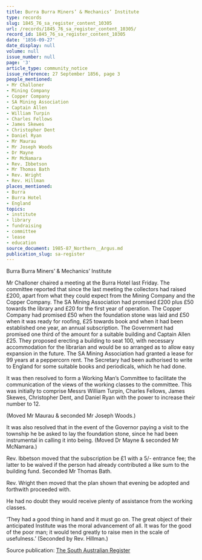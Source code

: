 ```yaml
---
title: Burra Burra Miners’ & Mechanics’ Institute
type: records
slug: 1845_76_sa_register_content_10305
url: /records/1845_76_sa_register_content_10305/
record_id: 1845_76_sa_register_content_10305
date: '1856-09-27'
date_display: null
volume: null
issue_number: null
page: '3'
article_type: community_notice
issue_reference: 27 September 1856, page 3
people_mentioned:
- Mr Challoner
- Mining Company
- Copper Company
- SA Mining Association
- Captain Allen
- William Turpin
- Charles Fellows
- James Skewes
- Christopher Dent
- Daniel Ryan
- Mr Maurau
- Mr Joseph Woods
- Dr Mayne
- Mr McNamara
- Rev. Ibbetson
- Mr Thomas Bath
- Rev. Wright
- Rev. Hillman
places_mentioned:
- Burra
- Burra Hotel
- England
topics:
- institute
- library
- fundraising
- committee
- lease
- education
source_document: 1985-87_Northern__Argus.md
publication_slug: sa-register
---
```


Burra Burra Miners’ & Mechanics’ Institute

Mr Challoner chaired a meeting at the Burra Hotel last Friday.  The committee reported that since the last meeting the collectors had raised £200, apart from what they could expect from the Mining Company and the Copper Company.  The SA Mining Association had promised £200 plus £50 towards the library and £20 for the first year of operation.  The Copper Company had promised £50 when the foundation stone was laid and £50 when it was ready for roofing, £25 towards book and when it had been established one year, an annual subscription.  The Government had promised one third of the amount for a suitable building and Captain Allen £25.  They proposed erecting a building to seat 100, with necessary accommodation for the librarian and would be so arranged as to allow easy expansion in the future.  The SA Mining Association had granted a lease for 99 years at a peppercorn rent.  The Secretary had been authorised to write to England for some suitable books and periodicals, which he had done.

It was then resolved to form a Working Man’s Committee to facilitate the communication of the views of the working classes to the committee.  This was initially to comprise Messrs William Turpin, Charles Fellows, James Skewes, Christopher Dent, and Daniel Ryan with the power to increase their number to 12.

(Moved Mr Maurau & seconded Mr Joseph Woods.)

It was also resolved that in the event of the Governor paying a visit to the township he be asked to lay the foundation stone, since he had been instrumental in calling it into being.  (Moved Dr Mayne & seconded Mr McNamara.)

Rev. Ibbetson moved that the subscription be £1 with a 5/- entrance fee; the latter to be waived if the person had already contributed a like sum to the building fund. Seconded Mr Thomas Bath.

Rev. Wright then moved that the plan shown that evening be adopted and forthwith proceeded with.

He had no doubt they would receive plenty of assistance from the working classes.

‘They had a good thing in hand and it must go on.  The great object of their anticipated Institute was the moral advancement of all.  It was for the good of the poor man; it would tend greatly to raise men in the scale of usefulness.’  (Seconded by Rev. Hillman.)

Source publication: [The South Australian Register](/publications/sa-register/)

